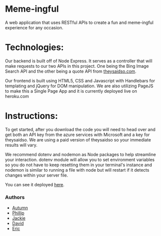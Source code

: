 # Meme-ingful

A web application that uses RESTful APIs to create a fun and meme-ingful experience for any occasion.

# Technologies:

Our backend is built off of Node Express. It serves as a controller that will make requests to our two APIs in this project. One being the Bing Image Search API and the other being a quote API from [theysaidso.com](https://theysaidso.com/).

Our frontend is built using HTML5, CSS and Javascript with Handlebars for templating and jQuery for DOM manipulation. We are also utilizing PageJS to make this a Single Page App and it is currently deployed live on heroku.com

# Instructions:

To get started, after you download the code you will need to head over and get both an API key from the azure services with Microsoft and a key for theysaidso. We are using a paid version of theysaidso so your immediate results will vary. 

We recommend dotenv and nodemon as Node packages to help streamline your interaction. dotenv module will allow you to set environment variables so you do not have to keep resetting them in your terminal's instance and nodemon is similar to running a file with node but will restart if it detects changes within your server file.

You can see it deployed [here](https://memeingful.herokuapp.com/).


### Authors
* [Autumn](https://github.com/SeatownAC)
* [Phillip](https://github.com/pdkim)
* [Jackie](https://github.com/jcqnly)
* [David](https://github.com/djohnso08)
* [Eric](https://github.com/ericsingletonjr)
